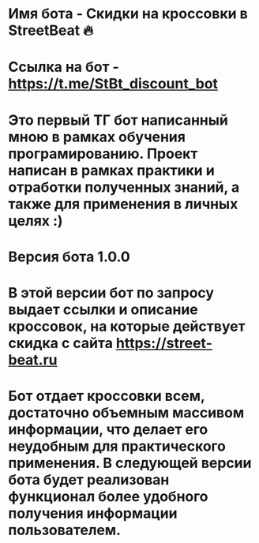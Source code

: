 # Имя бота - Скидки на кроссовки в StreetBeat 🔥
# Ссылка на бот - https://t.me/StBt_discount_bot

# Это первый ТГ бот написанный мною в рамках обучения програмированию. Проект написан в рамках практики и отработки полученных знаний, а также для применения в личных целях :)
# Версия бота 1.0.0

# В этой версии бот по запросу выдает ссылки и описание кроссовок, на которые действует скидка с сайта https://street-beat.ru

# Бот отдает кроссовки всем, достаточно объемным массивом информации, что делает его неудобным для практического применения. В следующей версии бота будет реализован функционал более удобного получения информации пользователем.